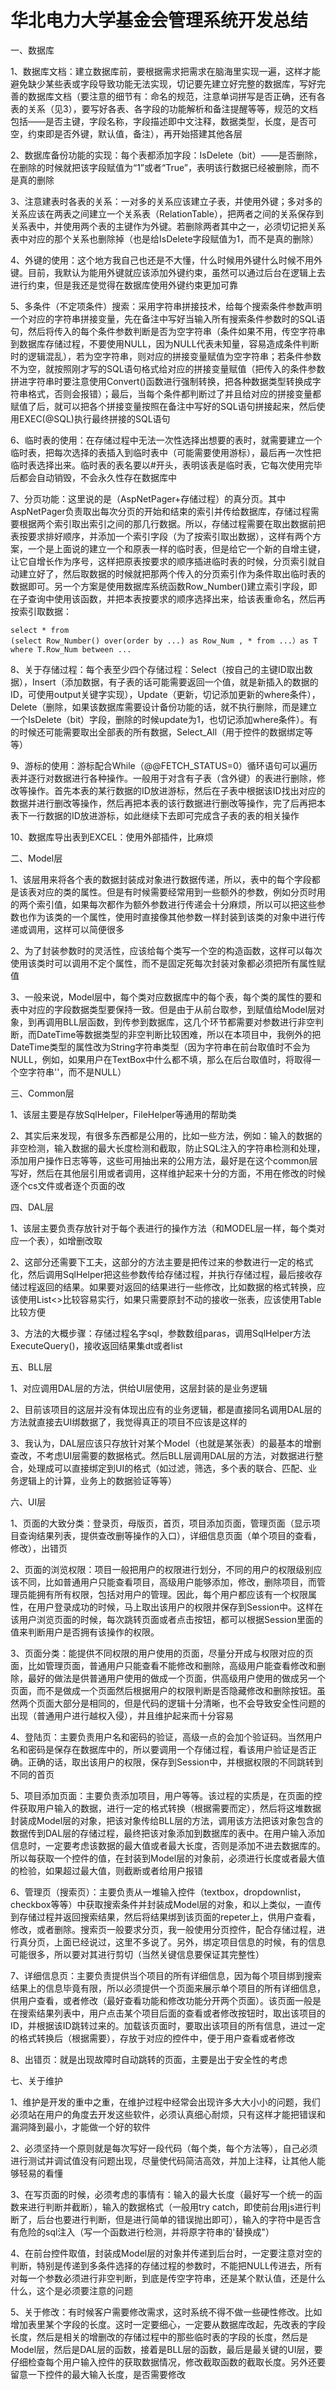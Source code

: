 # 华北电力大学基金会管理系统开发总结


一、数据库

1、数据库文档：建立数据库前，要根据需求把需求在脑海里实现一遍，这样才能避免缺少某些表或字段导致功能无法实现，切记要先建立好完整的数据库，写好完善的数据库文档（要注意的细节有：命名的规范，注意单词拼写是否正确，还有各表的关系（见3），要写好各表、各字段的功能解析和备注提醒等等，规范的文档包括——是否主键，字段名称，字段描述即中文注释，数据类型，长度，是否可空，约束即是否外键，默认值，备注），再开始搭建其他各层

2、数据库备份功能的实现：每个表都添加字段：IsDelete（bit）——是否删除，在删除的时候就把该字段赋值为“1”或者“True”，表明该行数据已经被删除，而不是真的删除

3、注意建表时各表的关系：一对多的关系应该建立子表，并使用外键；多对多的关系应该在两表之间建立一个关系表（RelationTable），把两者之间的关系保存到关系表中，并使用两个表的主键作为外键。若删除两者其中之一，必须切记把关系表中对应的那个关系也删除掉（也是给IsDelete字段赋值为1，而不是真的删除）

4、外键的使用：这个地方我自己也还是不大懂，什么时候用外键什么时候不用外键。目前，我默认为能用外键就应该添加外键约束，虽然可以通过后台在逻辑上去进行约束，但是我还是觉得在数据库使用外键约束更加可靠

5、多条件（不定项条件）搜索：采用字符串拼接技术，给每个搜索条件参数声明一个对应的字符串拼接变量，先在备注中写好当输入所有搜索条件参数时的SQL语句，然后将传入的每个条件参数判断是否为空字符串（条件如果不用，传空字符串到数据库存储过程，不要使用NULL，因为NULL代表未知量，容易造成条件判断时的逻辑混乱），若为空字符串，则对应的拼接变量赋值为空字符串；若条件参数不为空，就按照刚才写的SQL语句格式给对应的拼接变量赋值（把传入的条件参数拼进字符串时要注意使用Convert()函数进行强制转换，把各种数据类型转换成字符串格式，否则会报错）；最后，当每个条件都判断过了并且给对应的拼接变量都赋值了后，就可以把各个拼接变量按照在备注中写好的SQL语句拼接起来，然后使用EXEC(@SQL)执行最终拼接的SQL语句

6、临时表的使用：在存储过程中无法一次性选择出想要的表时，就需要建立一个临时表，把每次选择的表插入到临时表中（可能需要使用游标），最后再一次性把临时表选择出来。临时表的表名要以#开头，表明该表是临时表，它每次使用完毕后都会自动销毁，不会永久性存在数据库中

7、分页功能：这里说的是（AspNetPager+存储过程）的真分页。其中AspNetPager负责取出每次分页的开始和结束的索引并传给数据库，存储过程需要根据两个索引取出索引之间的那几行数据。所以，存储过程需要在取出数据前把表按要求排好顺序，并添加一个索引字段（为了按索引取出数据），这样有两个方案，一个是上面说的建立一个和原表一样的临时表，但是给它一个新的自增主键，让它自增长作为序号，这样把原表按要求的顺序插进临时表的时候，分页索引就自动建立好了，然后取数据的时候就把那两个传入的分页索引作为条件取出临时表的数据即可。另一个方案是使用数据库系统函数Row_Number()建立索引字段，即在子查询中使用该函数，并把本表按要求的顺序选择出来，给该表重命名，然后再按索引取数据：

```
select * from 
(select Row_Number() over(order by ...) as Row_Num , * from ...）as T
where T.Row_Num between ...
```

8、关于存储过程：每个表至少四个存储过程：Select（按自己的主键ID取出数据），Insert（添加数据，有子表的话可能需要返回一个值，就是新插入的数据的ID，可使用output关键字实现），Update（更新，切记添加更新的where条件），Delete（删除，如果该数据库需要设计备份功能的话，就不执行删除，而是建立一个IsDelete（bit）字段，删除的时候update为1，也切记添加where条件）。有的时候还可能需要取出全部表的所有数据，Select_All（用于控件的数据绑定等等）

9、游标的使用：游标配合While（@@FETCH_STATUS=0）循环语句可以遍历表并逐行对数据进行各种操作。一般用于对含有子表（含外键）的表进行删除，修改等操作。首先本表的某行数据的ID放进游标，然后在子表中根据该ID找出对应的数据并进行删改等操作，然后再把本表的该行数据进行删改等操作，完了后再把本表下一行数据的ID放进游标，如此继续下去即可完成含子表的表的相关操作

10、数据库导出表到EXCEL：使用外部插件，比麻烦

二、Model层

1、该层用来将各个表的数据封装成对象进行数据传递，所以，表中的每个字段都是该表对应的类的属性。但是有时候需要经常用到一些额外的参数，例如分页时用的两个索引值，如果每次都作为额外参数进行传递会十分麻烦，所以可以把这些参数也作为该类的一个属性，使用时直接像其他参数一样封装到该类的对象中进行传递或调用，这样可以简便很多

2、为了封装参数时的灵活性，应该给每个类写一个空的构造函数，这样可以每次使用该类时可以调用不定个属性，而不是固定死每次封装对象都必须把所有属性赋值

3、一般来说，Model层中，每个类对应数据库中的每个表，每个类的属性的要和表中对应的字段数据类型要保持一致。但是由于从前台取参，到赋值给Model层对象，到再调用BLL层函数，到传参到数据库，这几个环节都需要对参数进行非空判断，而DateTime等数据类型的非空判断比较困难，所以在本项目中，我例外的把DateTime类型的属性改为String字符串类型（因为字符串在前台取值时不会为NULL，例如，如果用户在TextBox中什么都不填，那么在后台取值时，将取得一个空字符串''，而不是NULL）

三、Common层

1、该层主要是存放SqlHelper，FileHelper等通用的帮助类

2、其实后来发现，有很多东西都是公用的，比如一些方法，例如：输入的数据的非空检测，输入数据的最大长度检测和截取，防止SQL注入的字符串检测和处理，添加用户操作日志等等，这些可用抽出来的公用方法，最好是在这个common层写好，然后在其他层引用或者调用，这样维护起来十分的方面，不用在修改的时候逐个cs文件或者逐个页面的改

四、DAL层

1、该层主要负责存放针对于每个表进行的操作方法（和MODEL层一样，每个类对应一个表），如增删改取
	
2、这部分还需要下工夫，这部分的方法主要是把传过来的参数进行一定的格式化，然后调用SqlHelper把这些参数传给存储过程，并执行存储过程，最后接收存储过程返回的结果。如果要对返回的结果进行一些修改，比如数据的格式转换，应该使用List<>比较容易实行，如果只需要原封不动的接收一张表，应该使用Table比较方便

3、方法的大概步骤：存储过程名字sql，参数数组paras，调用SqlHelper方法ExecuteQuery()，接收返回结果集dt或者list

五、BLL层
	
1、对应调用DAL层的方法，供给UI层使用，这层封装的是业务逻辑

2、目前该项目的这层并没有体现出应有的业务逻辑，都是直接同名调用DAL层的方法就直接去UI绑数据了，我觉得真正的项目不应该是这样的

3、我认为，DAL层应该只存放针对某个Model（也就是某张表）的最基本的增删查改，不考虑UI层需要的数据格式。然后BLL层调用DAL层的方法，对数据进行整合，处理成可以直接绑定到UI的格式（如过滤，筛选，多个表的联合、匹配、业务逻辑上的计算，业务上的数据验证等等）

六、UI层
	
1、页面的大致分类：登录页，母版页，首页，项目添加页面，管理页面（显示项目查询结果列表，提供查改删等操作的入口），详细信息页面（单个项目的查看，修改），出错页

2、页面的浏览权限：项目一般把用户的权限进行划分，不同的用户的权限级别应该不同，比如普通用户只能查看项目，高级用户能够添加，修改，删除项目，而管理员能拥有所有权限，包括对用户的管理。因此，每个用户都应该有一个权限属性，在用户登录成功的时候，马上取出该用户的权限并保存到Session中。这样在该用户浏览页面的时候，每次跳转页面或者点击按钮，都可以根据Session里面的值来判断用户是否拥有该操作的权限。

3、页面分类：能提供不同权限的用户使用的页面，尽量分开成与权限对应的页面，比如管理页面，普通用户只能查看不能修改和删除，高级用户能查看修改和删除，最好的做法是供普通用户使用的做成一个页面，供高级用户使用的做成另一个页面，而不是做成一个页面然后根据用户的权限判断是否隐藏修改和删除按钮。虽然两个页面大部分是相同的，但是代码的逻辑十分清晰，也不会导致安全性问题的出现（普通用户进行越权入侵），并且维护起来而十分容易

4、登陆页：主要负责用户名和密码的验证，高级一点的会加个验证码。当然用户名和密码是保存在数据库中的，所以要调用一个存储过程，看该用户验证是否正确。正确的话，取出该用户的权限，保存到Session中，并根据权限的不同跳转到不同的首页

5、项目添加页面：主要负责添加项目，用户等等。该过程的实质是，在页面的控件获取用户输入的数据，进行一定的格式转换（根据需要而定），然后将这堆数据封装成Model层的对象，把该对象传给BLL层的方法，调用该方法把该对象包含的数据传到DAL层的存储过程，最终把该对象添加到数据库的表中。在用户输入添加信息时，一定要考虑该数据的最大值或者最大长度，否则是添加不进去数据库的。所以每获取一个控件的值，在封装到Model层的对象前，必须进行长度或者最大值的检验，如果超过最大值，则截断或者给用户报错

6、管理页（搜索页）：主要负责从一堆输入控件（textbox，dropdownlist，checkbox等等）中获取搜索条件并封装成Model层的对象，和以上类似，一直传到存储过程并返回搜索结果，然后将结果绑到该页面的repeter上，供用户查看，修改，或者删除。搜索页一般要求分页，我一般使用分页控件，配合存储过程，进行真分页，上面已经说过，这里不多说了。另外，绑定项目信息的时候，有的信息可能很多，所以要对其进行剪切（当然关键信息要保证其完整性）

7、详细信息页：主要负责提供当个项目的所有详细信息，因为每个项目绑到搜索结果上的信息毕竟有限，所以必须提供一个页面来展示单个项目的所有详细信息，供用户查看，或者修改（最好查看功能和修改功能分开两个页面）。该页面一般是在搜索结果列表中，用户点击某个项目后面的查看或者修改按钮时，取出该项目的ID，并根据该ID跳转过来的。加载该页面时，要取出该项目的所有信息，进过一定的格式转换后（根据需要），存放于对应的控件中，便于用户查看或者修改

8、出错页：就是出现故障时自动跳转的页面，主要是出于安全性的考虑

七、关于维护

1、维护是开发的重中之重，在维护过程中经常会出现许多大大小小的问题，我们必须站在用户的角度去开发这些软件，必须认真细心耐烦，只有这样才能把错误和漏洞降到最小，才能做一个好的软件

2、必须坚持一个原则就是每次写好一段代码（每个类，每个方法等），自己必须进行测试并调试值没有问题出现，尽量使代码简洁高效，并加上注释，让其他人能够轻易的看懂
	
3、在写页面的时候，必须考虑的事情有：输入的最大长度（最好写一个统一的函数来进行判断并截断），输入的数据格式（一般用try catch，即使前台用js进行判断了，后台也要进行判断，但是进行简单的错误抛出即可），输入的字符中是否含有危险的sql注入（写一个函数进行检测，并将原字符串的'替换成"）

4、在前台控件取值，封装成Model层的对象并传递到后台时，一定要注意对空的判断，特别是传递到多条件选择的存储过程的参数时，不能把NULL传进去，所有对每一个参数必须进行非空判断，到底是传空字符串，还是某个默认值，还是什么什么，这个是必须要注意的问题

5、关于修改：有时候客户需要修改需求，这时系统不得不做一些硬性修改。比如增加表里某个字段的长度。这时一定要细心，一定要从数据库改起，先改表的字段长度，然后是相关的增删改的存储过程中的那些临时表的字段的长度，然后是Model层，然后是DAL层的函数，接着是BLL层的函数，最后是最关键的UI层，要仔细检查每个用户输入控件的获取数据情况，修改截取函数的截取长度。另外还要留意一下控件的最大输入长度，是否需要修改
	













